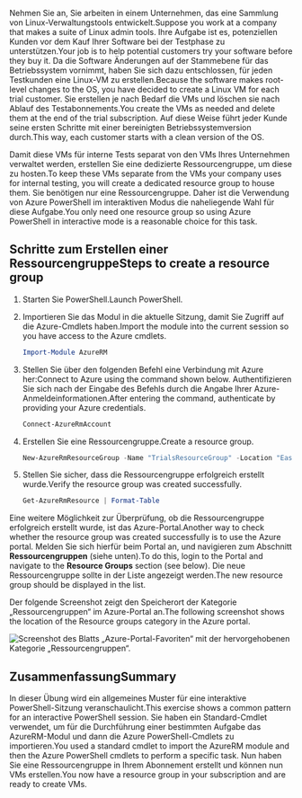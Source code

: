 <span data-ttu-id="1bd34-101">Nehmen Sie an, Sie arbeiten in einem Unternehmen, das eine Sammlung von Linux-Verwaltungstools entwickelt.</span><span class="sxs-lookup"><span data-stu-id="1bd34-101">Suppose you work at a company that makes a suite of Linux admin tools.</span></span> <span data-ttu-id="1bd34-102">Ihre Aufgabe ist es, potenziellen Kunden vor dem Kauf Ihrer Software bei der Testphase zu unterstützen.</span><span class="sxs-lookup"><span data-stu-id="1bd34-102">Your job is to help potential customers try your software before they buy it.</span></span> <span data-ttu-id="1bd34-103">Da die Software Änderungen auf der Stammebene für das Betriebssystem vornimmt, haben Sie sich dazu entschlossen, für jeden Testkunden eine Linux-VM zu erstellen.</span><span class="sxs-lookup"><span data-stu-id="1bd34-103">Because the software makes root-level changes to the OS, you have decided to create a Linux VM for each trial customer.</span></span> <span data-ttu-id="1bd34-104">Sie erstellen je nach Bedarf die VMs und löschen sie nach Ablauf des Testabonnements.</span><span class="sxs-lookup"><span data-stu-id="1bd34-104">You create the VMs as needed and delete them at the end of the trial subscription.</span></span> <span data-ttu-id="1bd34-105">Auf diese Weise führt jeder Kunde seine ersten Schritte mit einer bereinigten Betriebssystemversion durch.</span><span class="sxs-lookup"><span data-stu-id="1bd34-105">This way, each customer starts with a clean version of the OS.</span></span> 

<span data-ttu-id="1bd34-106">Damit diese VMs für interne Tests separat von den VMs Ihres Unternehmen verwaltet werden, erstellen Sie eine dedizierte Ressourcengruppe, um diese zu hosten.</span><span class="sxs-lookup"><span data-stu-id="1bd34-106">To keep these VMs separate from the VMs your company uses for internal testing, you will create a dedicated resource group to house them.</span></span> <span data-ttu-id="1bd34-107">Sie benötigen nur eine Ressourcengruppe. Daher ist die Verwendung von Azure PowerShell im interaktiven Modus die naheliegende Wahl für diese Aufgabe.</span><span class="sxs-lookup"><span data-stu-id="1bd34-107">You only need one resource group so using Azure PowerShell in interactive mode is a reasonable choice for this task.</span></span>

## <a name="steps-to-create-a-resource-group"></a><span data-ttu-id="1bd34-108">Schritte zum Erstellen einer Ressourcengruppe</span><span class="sxs-lookup"><span data-stu-id="1bd34-108">Steps to create a resource group</span></span>
<!---TODO: Update for sandbox.--->

1. <span data-ttu-id="1bd34-109">Starten Sie PowerShell.</span><span class="sxs-lookup"><span data-stu-id="1bd34-109">Launch PowerShell.</span></span>

1. <span data-ttu-id="1bd34-110">Importieren Sie das Modul in die aktuelle Sitzung, damit Sie Zugriff auf die Azure-Cmdlets haben.</span><span class="sxs-lookup"><span data-stu-id="1bd34-110">Import the module into the current session so you have access to the Azure cmdlets.</span></span>

   ```powershell
   Import-Module AzureRM
   ```

1. <span data-ttu-id="1bd34-111">Stellen Sie über den folgenden Befehl eine Verbindung mit Azure her:</span><span class="sxs-lookup"><span data-stu-id="1bd34-111">Connect to Azure using the command shown below.</span></span> <span data-ttu-id="1bd34-112">Authentifizieren Sie sich nach der Eingabe des Befehls durch die Angabe Ihrer Azure-Anmeldeinformationen.</span><span class="sxs-lookup"><span data-stu-id="1bd34-112">After entering the command, authenticate by providing your Azure credentials.</span></span>

   ```powershell
   Connect-AzureRmAccount
   ```

1. <span data-ttu-id="1bd34-113">Erstellen Sie eine Ressourcengruppe.</span><span class="sxs-lookup"><span data-stu-id="1bd34-113">Create a resource group.</span></span>

    ```powershell
    New-AzureRmResourceGroup -Name "TrialsResourceGroup" -Location "East US"
    ```

1. <span data-ttu-id="1bd34-114">Stellen Sie sicher, dass die Ressourcengruppe erfolgreich erstellt wurde.</span><span class="sxs-lookup"><span data-stu-id="1bd34-114">Verify the resource group was created successfully.</span></span>

    ```powershell
    Get-AzureRmResource | Format-Table
    ```

<span data-ttu-id="1bd34-115">Eine weitere Möglichkeit zur Überprüfung, ob die Ressourcengruppe erfolgreich erstellt wurde, ist das Azure-Portal.</span><span class="sxs-lookup"><span data-stu-id="1bd34-115">Another way to check whether the resource group was created successfully is to use the Azure portal.</span></span> <span data-ttu-id="1bd34-116">Melden Sie sich hierfür beim Portal an, und navigieren zum Abschnitt **Ressourcengruppen** (siehe unten).</span><span class="sxs-lookup"><span data-stu-id="1bd34-116">To do this, login to the Portal and navigate to the **Resource Groups** section (see below).</span></span> <span data-ttu-id="1bd34-117">Die neue Ressourcengruppe sollte in der Liste angezeigt werden.</span><span class="sxs-lookup"><span data-stu-id="1bd34-117">The new resource group should be displayed in the list.</span></span>

<span data-ttu-id="1bd34-118">Der folgende Screenshot zeigt den Speicherort der Kategorie „Ressourcengruppen“ im Azure-Portal an.</span><span class="sxs-lookup"><span data-stu-id="1bd34-118">The following screenshot shows the location of the Resource groups category in the Azure portal.</span></span>

![Screenshot des Blatts „Azure-Portal-Favoriten“ mit der hervorgehobenen Kategorie „Ressourcengruppen“.](../media/6-listing-resource-groups.png)

## <a name="summary"></a><span data-ttu-id="1bd34-120">Zusammenfassung</span><span class="sxs-lookup"><span data-stu-id="1bd34-120">Summary</span></span>
<span data-ttu-id="1bd34-121">In dieser Übung wird ein allgemeines Muster für eine interaktive PowerShell-Sitzung veranschaulicht.</span><span class="sxs-lookup"><span data-stu-id="1bd34-121">This exercise shows a common pattern for an interactive PowerShell session.</span></span> <span data-ttu-id="1bd34-122">Sie haben ein Standard-Cmdlet verwendet, um für die Durchführung einer bestimmten Aufgabe das AzureRM-Modul und dann die Azure PowerShell-Cmdlets zu importieren.</span><span class="sxs-lookup"><span data-stu-id="1bd34-122">You used a standard cmdlet to import the AzureRM module and then the Azure PowerShell cmdlets to perform a specific task.</span></span> <span data-ttu-id="1bd34-123">Nun haben Sie eine Ressourcengruppe in Ihrem Abonnement erstellt und können nun VMs erstellen.</span><span class="sxs-lookup"><span data-stu-id="1bd34-123">You now have a resource group in your subscription and are ready to create VMs.</span></span>